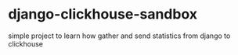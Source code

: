 # django-clickhouse-sandbox
simple project to learn how gather and send statistics from django to clickhouse
